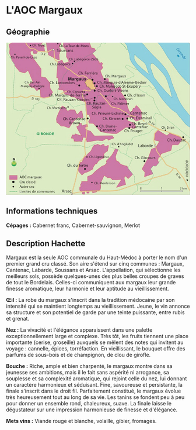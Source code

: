 # L'AOC Margaux

## Géographie

![Margaux_Hachette](figures/Margaux_Hachette.jpg)

## Informations techniques

**Cépages :** Cabernet franc, Cabernet-sauvignon, Merlot

## Description Hachette

Margaux est la seule AOC communale du Haut-Médoc à porter le nom d'un premier grand cru classé. Son aire s'étend sur cinq communes : Margaux, Cantenac, Labarde, Soussans et Arsac. L'appellation, qui sélectionne les meilleurs sols, possède quelques-unes des plus belles croupes de graves de tout le Bordelais. Celles-ci communiquent aux margaux leur grande finesse aromatique, leur harmonie et leur aptitude au vieillissement.

**Œil :** La robe du margaux s'inscrit dans la tradition médocaine par son intensité qui se maintient longtemps au vieillissement. Jeune, le vin annonce sa structure et son potentiel de garde par une teinte puissante, entre rubis et grenat.

**Nez :** La vivacité et l'élégance apparaissent dans une palette exceptionnellement large et complexe. Très tôt, les fruits tiennent une place importante (cerise, groseille) auxquels se mêlent des notes qui invitent au voyage : cannelle, épices, torréfaction. En vieillissant, le bouquet offre des parfums de sous-bois et de champignon, de clou de girofle.

**Bouche :** Riche, ample et bien charpenté, le margaux montre dans sa jeunesse ses ambitions, mais il le fait sans aspérité ni arrogance, sa souplesse et sa complexité aromatique, qui rejoint celle du nez, lui donnant un caractère harmonieux et séduisant. Fine, savoureuse et persistante, la finale s'inscrit dans le droit fil. Parfaitement constitué, le margaux évolue très heureusement tout au long de sa vie. Les tanins se fondent peu à peu pour donner un ensemble rond, chaleureux, suave. La finale laisse le dégustateur sur une impression harmonieuse de finesse et d'élégance.

**Mets vins :** Viande rouge et blanche, volaille, gibier, fromages.